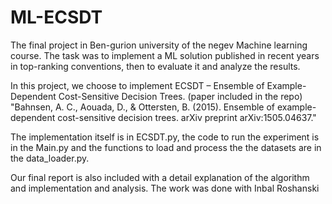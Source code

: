 # ML-ECSDT
The final project in Ben-gurion university  of the negev Machine learning course. 
The task was to implement a ML solution published in recent years in top-ranking conventions, then to evaluate it and analyze the results.

In this project, we choose to implement ECSDT – Ensemble of Example-Dependent Cost-Sensitive Decision Trees. (paper included in the repo)
"Bahnsen, A. C., Aouada, D., & Ottersten, B. (2015). Ensemble of example-dependent cost-sensitive decision trees. 
arXiv preprint arXiv:1505.04637."

The implementation itself is in ECSDT.py, the code to run the experiment is in the Main.py and the functions to load and process the
the datasets are in the data_loader.py.

Our final report is also included with a detail explanation of the algorithm and implementation and analysis.
The work was done with Inbal Roshanski
